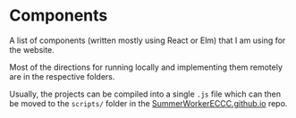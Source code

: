 # Components

A list of components (written mostly using React or Elm) that I am using for the
website.

Most of the directions for running locally and implementing them remotely are in the respective folders.

Usually, the projects can be compiled into a single `.js` file which can then be moved to the `scripts/` folder in the [SummerWorkerECCC.github.io](https://github.com/SummerWorkerECCC/SummerWorkerECCC.github.io) repo.
